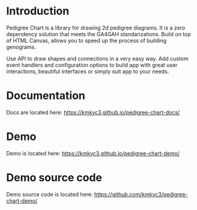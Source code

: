 # Introduction
Pedigree Chart is a library for drawing 2d pedigree diagrams.
It is a zero dependency solution that meets the GA4GAH standarizations. Build on top of HTML Canvas, allows you to speed up the process of building genograms.

Use API to draw shapes and connections in a very easy way. Add custom event handlers and configuration options to build app with great user interactions, beautiful interfaces or simply suit app to your needs.

# Documentation
Docs are located here: https://kmkvc3.github.io/pedigree-chart-docs/

# Demo
Demo is located here: https://kmkvc3.github.io/pedigree-chart-demo/

# Demo source code
Demo source code is located here: https://github.com/kmkvc3/pedigree-chart-demo/
